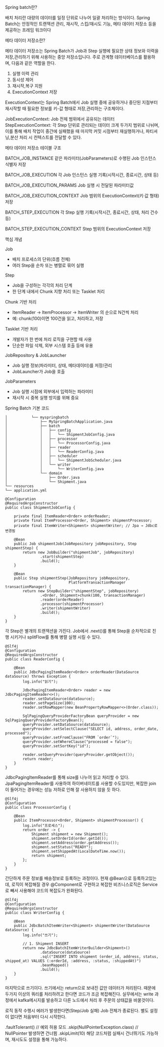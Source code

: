 Spring batch란?

배치 처리란 대량의 데이터를 일정 단위로 나누어 일괄 처리하는 방식이다. Spring Batch는 안정적인 트랜잭션 관리, 재시작, 스킵/재시도 기능, 메타 데이터 저장소 등을 제공하는 프레임 워크이다

메타 데이터 저장소란?

메타 데이터 저장소는 Spring Batch가 Job과 Step 실행에 필요한 상태 정보와 이력을 저장,관리하기 위해 사용하는 중앙 저장소입니다. 주로 관계형 데이터베이스를 활용하며, 다음과 같은 역할을 한다.

1. 실행 이력 관리
2. 동시성 제어
3. 재시작,복구 지원
4. ExecutionContext 저장


ExecutionContext는 Spring Batch에서 Job 실행 중에 공유하거나 중단된 지점부터 재시작할 때 필요한 정보를 키-값 형태로 저장,관리하는 구조체이다.

JobExecutionContext: Job 전체 범위에서 공유되는 데이터
StepExecutionContext: 각 Step 단위로 관리되는 데이터
크게 두가지 범위로 나뉘며, 이를 통해 배치 작업이 중간에 실패했을 때 마지막 커밋 시점부터 재실행하거나, 파티셔닝,분산 처리 시 컨텍스트를 전달할 수 있다.

메타 데이터 저장소 테이블 구조

BATCH_JOB_INSTANCE
같은 파라미터(JobParameters)로 수행된 Job 인스턴스 식별자 저장

BATCH_JOB_EXECUTION
각 Job 인스턴스 실행 기록(시작시간, 종료시간, 상태 등)

BATCH_JOB_EXECUTION_PARAMS
Job 실행 시 전달된 파라미터값

BATCH_JOB_EXECUTION_CONTEXT
Job 범위의 ExecutionContext(키·값 형태) 저장

BATCH_STEP_EXECUTION
각 Step 실행 기록(시작시간, 종료시간, 상태, 처리 건수 등)

BATCH_STEP_EXECUTION_CONTEXT
Step 범위의 ExecutionContext 저장




핵심 개념

Job
- 배치 프로세스의 단위(흐름 전체)
- 여러 Step을 순차 또는 병렬로 묶어 실행

Step
- Job을 구성하는 각각의 처리 단계
- 한 단계 내에서 Chunk 지향 처리 또는 Tasklet 처리

Chunk 기반 처리
- ItemReader → ItemProcessor → ItemWriter 의 순으로 N건씩 처리
- 예: chunk(100)이면 100건을 읽고, 처리하고, 저장

Tasklet 기반 처리
- 개발자가 한 번에 처리 로직을 구현할 때 사용
- 단순한 파일 삭제, 외부 시스템 호출 등에 유용

JobRepository & JobLauncher
- Job 실행 정보(파라미터, 상태, 메타데이터)를 저장/관리
- JobLauncher가 Job을 호출

JobParameters
- Job 실행 시점에 외부에서 입력하는 파라미터
- 재시작 시 중복 실행 방지를 위해 중요



Spring Batch 기본 코드
```
│           └── myspringbatch
│               ├── MySpringBatchApplication.java
│               ├── batch
│               │   ├── config
│               │   │   └── ShipmentJobConfig.java
│               │   ├── processor
│               │   │   └── ProcessorConfig.java
│               │   ├── reader
│               │   │   └── ReaderConfig.java
│               │   ├── scheduler
│               │   │   └── ShipmentJobScheduler.java
│               │   └── writer
│               │       └── WriterConfig.java
│               └── domain
│                   ├── Order.java
│                   └── Shipment.java
└── resources
└── application.yml
```
```
@Configuration
@RequiredArgsConstructor
public class ShipmentJobConfig {

    private final ItemReader<Order> orderReader;
    private final ItemProcessor<Order, Shipment> shipmentProcessor;
    private final ItemWriter<Shipment> shipmentWriter; // Jpa → Jdbc로 변경됨

    @Bean
    public Job shipmentJob(JobRepository jobRepository, Step shipmentStep) {
        return new JobBuilder("shipmentJob", jobRepository)
                .start(shipmentStep)
                .build();
    }

    @Bean
    public Step shipmentStep(JobRepository jobRepository,
                             PlatformTransactionManager transactionManager) {
        return new StepBuilder("shipmentStep", jobRepository)
                .<Order, Shipment>chunk(100, transactionManager)
                .reader(orderReader)
                .processor(shipmentProcessor)
                .writer(shipmentWriter)
                .build();
    }
}
```

각 Step은 별개의 트랜잭션을 가진다. Job에서 .next()를 통해 Step을 순차적으로 진행 시키거나 splitFlow를 통해 병렬 실행 시킬 수 있다.


```
@Slf4j
@Configuration
@RequiredArgsConstructor
public class ReaderConfig {

    @Bean
    public JdbcPagingItemReader<Order> orderReader(DataSource dataSource) throws Exception {
        log.info("읽기");

        JdbcPagingItemReader<Order> reader = new JdbcPagingItemReader<>();
        reader.setDataSource(dataSource);
        reader.setPageSize(100);
        reader.setRowMapper(new BeanPropertyRowMapper<>(Order.class));

        SqlPagingQueryProviderFactoryBean queryProvider = new SqlPagingQueryProviderFactoryBean();
        queryProvider.setDataSource(dataSource);
        queryProvider.setSelectClause("SELECT id, address, order_date, processed");
        queryProvider.setFromClause("FROM `order`");
        queryProvider.setWhereClause("processed = false");
        queryProvider.setSortKey("id");

        reader.setQueryProvider(queryProvider.getObject());
        return reader;
    }
}
```
JdbcPagingItemReader를 통해 size를 나누어 읽고 처리할 수 있다. JpaPagingItemReader를 사용하여 하이버네이트를 사용할 수도있지만, 복잡한 join이 들어가는 경우에는 성능 저하로 인해 잘 사용하지 않을 듯 하다.


```
@Slf4j
@Configuration
public class ProcessorConfig {

    @Bean
    public ItemProcessor<Order, Shipment> shipmentProcessor() {
        log.info("프로세스");
        return order -> {
            Shipment shipment = new Shipment();
            shipment.setOrderId(order.getId());
            shipment.setAddress(order.getAddress());
            shipment.setStatus("READY");
            shipment.setShippedAt(LocalDateTime.now());
            return shipment;
        };
    }
}
```
간단하게 주문 정보를 배송정보로 등록하는 과정이다. 현재 @Bean으로 등록하고있는데, 로직이 복잡해질 경우 @Component로 구현하고 복잡한 비즈니스로직은 Service로 빼서 사용해야 코드의 복잡도가 완화된다.


```
@Slf4j
@Configuration
@RequiredArgsConstructor
public class WriterConfig {

    @Bean
    public JdbcBatchItemWriter<Shipment> shipmentWriter(DataSource dataSource) {
        log.info("쓰기");

        // 1. Shipment INSERT
        return new JdbcBatchItemWriterBuilder<Shipment>()
                .dataSource(dataSource)
                .sql("INSERT INTO shipment (order_id, address, status, shipped_at) VALUES (:orderId, :address, :status, :shippedAt)")
                .beanMapped()
                .build();
    }
}
```
마지막으로 쓰기이다. 쓰기에서는 return으로 보내진 값만 데이터가 처리된다. 때문에 두가지 이상의 쿼리를 처리하려고 한다면 코드가 조금 복잡해진다. 실무에서는 write 과정에서 kafka메시지를 발송하고 다른 노드에서 처리 후 주문의 상태값을 바꿀것이다.



로직 동작 수행시 에러가 발생한다면(Step/Job 실패) Job 전체가 종료된다. 별도 설정이 없다면 처음부터 다시 시작한다.

.faultTolerant()                         // 예외 허용 모드
.skip(NullPointerException.class)       // NullPointer 발생하면 건너뜀
.skipLimit(10)
해당 코드처럼 실패시 건너뛰기도 가능하며, 재시도도 설정을 통해 가능하다.



